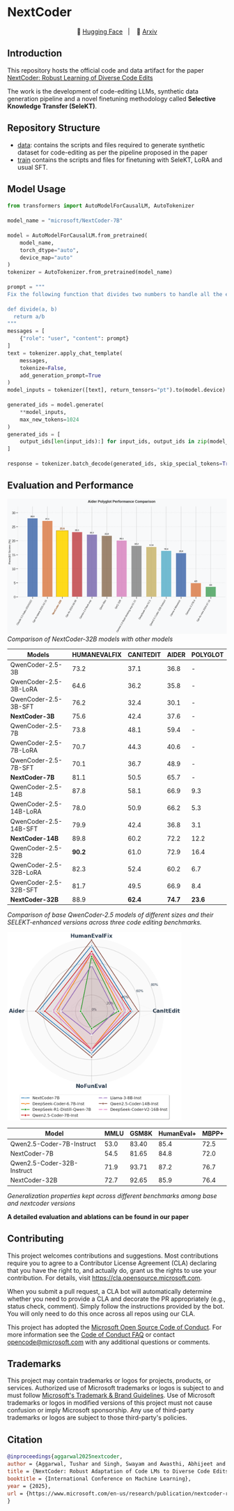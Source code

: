 # NextCoder

<p align="center">
        🤗 <a href="https://huggingface.co/collections/microsoft/nextcoder-6815ee6bfcf4e42f20d45028">Hugging Face</a>&nbsp&nbsp | &nbsp&nbsp 📑 <a href="https://arxiv.org/abs/2503.03656">Arxiv</a> 
</p>

## Introduction
This repository hosts the official code and data artifact for the paper [NextCoder: Robust Learning of Diverse Code Edits
](https://arxiv.org/abs/2503.03656)

The work is the development of code-editing LLMs, synthetic data generation pipeline and a novel finetuning methodology called **Selective Knowledge Transfer (SeleKT)**.

## Repository Structure
- [data](data/): contains the scripts and files required to generate synthetic dataset for code-editing as per the pipeline proposed in the paper
- [train](src/train/) contains the scripts and files for finetuning with SeleKT, LoRA and usual SFT.

## Model Usage
```python
from transformers import AutoModelForCausalLM, AutoTokenizer

model_name = "microsoft/NextCoder-7B"

model = AutoModelForCausalLM.from_pretrained(
    model_name,
    torch_dtype="auto",
    device_map="auto"
)
tokenizer = AutoTokenizer.from_pretrained(model_name)

prompt = """
Fix the following function that divides two numbers to handle all the edge cases:

def divide(a, b)
  returm a/b
"""
messages = [
    {"role": "user", "content": prompt}
]
text = tokenizer.apply_chat_template(
    messages,
    tokenize=False,
    add_generation_prompt=True
)
model_inputs = tokenizer([text], return_tensors="pt").to(model.device)

generated_ids = model.generate(
    **model_inputs,
    max_new_tokens=1024
)
generated_ids = [
    output_ids[len(input_ids):] for input_ids, output_ids in zip(model_inputs.input_ids, generated_ids)
]

response = tokenizer.batch_decode(generated_ids, skip_special_tokens=True)[0]
```

## Evaluation and Performance

![](assets/aider-polyglot.png)
*Comparison of NextCoder-32B models with other models*

| Models | HUMANEVALFIX | CANITEDIT | AIDER | POLYGLOT |
|--------|---------------|-----------|-------|----------|
| QwenCoder-2.5-3B | 73.2 | 37.1 | 36.8 | - |
| QwenCoder-2.5-3B-LoRA | 64.6 | 36.2 | 35.8 | - |
| QwenCoder-2.5-3B-SFT | 76.2 | 32.4 | 30.1 | - |
| **NextCoder-3B** | 75.6 | 42.4 | 37.6 | - |
| QwenCoder-2.5-7B | 73.8 | 48.1 | 59.4 | - |
| QwenCoder-2.5-7B-LoRA | 70.7 | 44.3 | 40.6 | - |
| QwenCoder-2.5-7B-SFT | 70.1 | 36.7 | 48.9 | - |
| **NextCoder-7B** | 81.1 | 50.5 | 65.7 | - |
| QwenCoder-2.5-14B | 87.8 | 58.1 | 66.9 | 9.3 |
| QwenCoder-2.5-14B-LoRA | 78.0 | 50.9 | 66.2 | 5.3 |
| QwenCoder-2.5-14B-SFT | 79.9 | 42.4 | 36.8 | 3.1 |
| **NextCoder-14B** | 89.8 | 60.2 | 72.2 | 12.2 |
| QwenCoder-2.5-32B | **90.2** | 61.0 | 72.9 | 16.4 |
| QwenCoder-2.5-32B-LoRA | 82.3 | 52.4 | 60.2 | 6.7 |
| QwenCoder-2.5-32B-SFT | 81.7 | 49.5 | 66.9 | 8.4 |
| **NextCoder-32B** | 88.9 | **62.4** | **74.7** | **23.6** |

*Comparison of base QwenCoder-2.5 models of different sizes and their SELEKT-enhanced versions across three code editing benchmarks.*

<img src="assets/spider-plot.png" width=400></img>


| Model | MMLU | GSM8K | HumanEval+ | MBPP+ |
|-------|------|-------|------------|-------|
| Qwen2.5-Coder-7B-Instruct | 53.0 | 83.40 | 85.4 | 72.5 |
| NextCoder-7B | 54.5 | 81.65 | 84.8 | 72.0 |
| Qwen2.5-Coder-32B-Instruct | 71.9 | 93.71 | 87.2 | 76.7 |
| NextCoder-32B | 72.7 | 92.65 | 85.9 | 76.4 |

*Generalization properties kept across different benchmarks among base and nextcoder versions*


**A detailed evaluation and ablations can be found in our paper**

## Contributing

This project welcomes contributions and suggestions.  Most contributions require you to agree to a
Contributor License Agreement (CLA) declaring that you have the right to, and actually do, grant us
the rights to use your contribution. For details, visit https://cla.opensource.microsoft.com.

When you submit a pull request, a CLA bot will automatically determine whether you need to provide
a CLA and decorate the PR appropriately (e.g., status check, comment). Simply follow the instructions
provided by the bot. You will only need to do this once across all repos using our CLA.

This project has adopted the [Microsoft Open Source Code of Conduct](https://opensource.microsoft.com/codeofconduct/).
For more information see the [Code of Conduct FAQ](https://opensource.microsoft.com/codeofconduct/faq/) or
contact [opencode@microsoft.com](mailto:opencode@microsoft.com) with any additional questions or comments.

## Trademarks

This project may contain trademarks or logos for projects, products, or services. Authorized use of Microsoft 
trademarks or logos is subject to and must follow 
[Microsoft's Trademark & Brand Guidelines](https://www.microsoft.com/en-us/legal/intellectualproperty/trademarks/usage/general).
Use of Microsoft trademarks or logos in modified versions of this project must not cause confusion or imply Microsoft sponsorship.
Any use of third-party trademarks or logos are subject to those third-party's policies.

## Citation

```bibtex
@inproceedings{aggarwal2025nextcoder,
author = {Aggarwal, Tushar and Singh, Swayam and Awasthi, Abhijeet and Kanade, Aditya and Natarajan, Nagarajan},
title = {NextCoder: Robust Adaptation of Code LMs to Diverse Code Edits},
booktitle = {International Conference on Machine Learning},
year = {2025},
url = {https://www.microsoft.com/en-us/research/publication/nextcoder-robust-adaptation-of-code-lms-to-diverse-code-edits/},
}
```
